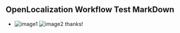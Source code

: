 ## OpenLocalization Workflow Test MarkDown
* ![image1](.\dad8374a-10fd-41e1-a125-b714d3d6c195.PNG)   ![image2](.\ec9c9fe6-7e65-472f-9659-427514dc3f0f.png) 
thanks!